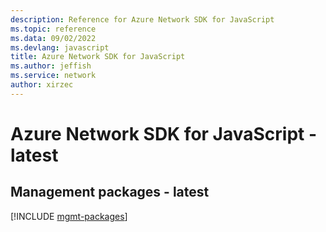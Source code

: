 ```yaml
---
description: Reference for Azure Network SDK for JavaScript
ms.topic: reference
ms.data: 09/02/2022
ms.devlang: javascript
title: Azure Network SDK for JavaScript
ms.author: jeffish
ms.service: network
author: xirzec
---
```

# Azure Network SDK for JavaScript - latest

## Management packages - latest
[!INCLUDE [mgmt-packages](network-mgmt-index.md)]